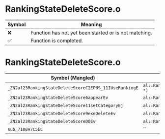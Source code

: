 # RankingStateDeleteScore.o
| Symbol | Meaning 
| ------------- | ------------- 
| :x: | Function has not yet been started or is not matching. 
| :white_check_mark: | Function is completed. 


# RankingStateDeleteScore.o
| Symbol (Mangled) | Symbol (Demangled) | Decompiled? |
| ------------- |  ------------- | ------------- |
| `_ZN2al23RankingStateDeleteScoreC2EPNS_11IUseRankingE` | `al::RankingStateDeleteScore::RankingStateDeleteScore(al::IUseRanking *)` | :x: |
| `_ZN2al23RankingStateDeleteScore6appearEv` | `al::RankingStateDeleteScore::appear(void)` | :x: |
| `_ZN2al23RankingStateDeleteScore11setCategoryEj` | `al::RankingStateDeleteScore::setCategory(unsigned int)` | :x: |
| `_ZN2al23RankingStateDeleteScore9exeDeleteEv` | `al::RankingStateDeleteScore::exeDelete(void)` | :x: |
| `_ZN2al23RankingStateDeleteScoreD0Ev` | `al::RankingStateDeleteScore::~RankingStateDeleteScore()` | :x: |
| `sub_7100A7C5EC` | `` | :x: |
